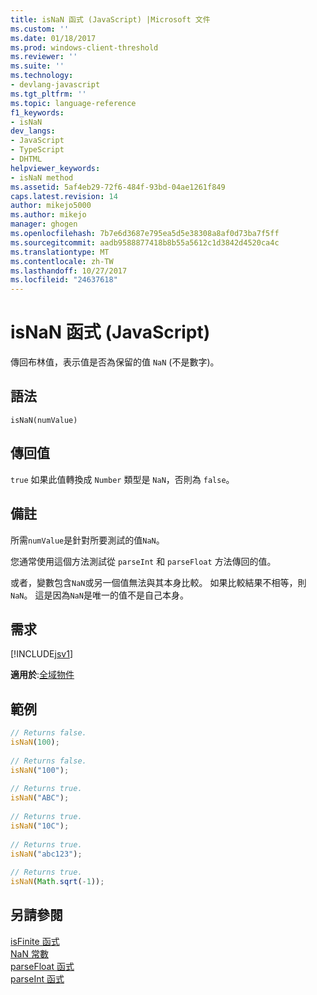 ```yaml
---
title: isNaN 函式 (JavaScript) |Microsoft 文件
ms.custom: ''
ms.date: 01/18/2017
ms.prod: windows-client-threshold
ms.reviewer: ''
ms.suite: ''
ms.technology:
- devlang-javascript
ms.tgt_pltfrm: ''
ms.topic: language-reference
f1_keywords:
- isNaN
dev_langs:
- JavaScript
- TypeScript
- DHTML
helpviewer_keywords:
- isNaN method
ms.assetid: 5af4eb29-72f6-484f-93bd-04ae1261f849
caps.latest.revision: 14
author: mikejo5000
ms.author: mikejo
manager: ghogen
ms.openlocfilehash: 7b7e6d3687e795ea5d5e38308a8af0d73ba7f5ff
ms.sourcegitcommit: aadb9588877418b8b55a5612c1d3842d4520ca4c
ms.translationtype: MT
ms.contentlocale: zh-TW
ms.lasthandoff: 10/27/2017
ms.locfileid: "24637618"
---
```

# <a name="isnan-function-javascript"></a>isNaN 函式 (JavaScript)
傳回布林值，表示值是否為保留的值 `NaN` (不是數字)。  
  
## <a name="syntax"></a>語法  
  
```  
isNaN(numValue)   
```  
  
## <a name="return-value"></a>傳回值  
 `true` 如果此值轉換成 `Number` 類型是 `NaN`，否則為 `false`。  
  
## <a name="remarks"></a>備註  
 所需`numValue`是針對所要測試的值`NaN`。  
  
 您通常使用這個方法測試從 `parseInt` 和 `parseFloat` 方法傳回的值。  
  
 或者，變數包含`NaN`或另一個值無法與其本身比較。 如果比較結果不相等，則`NaN`。 這是因為`NaN`是唯一的值不是自己本身。  
  
## <a name="requirements"></a>需求  
 [!INCLUDE[jsv1](../../javascript/misc/includes/jsv1-md.md)]  
  
 **適用於**:[全域物件](../../javascript/reference/global-object-javascript.md)  
  
## <a name="example"></a>範例  
  
```JavaScript  
// Returns false.  
isNaN(100);  
  
// Returns false.  
isNaN("100");  
  
// Returns true.  
isNaN("ABC");  
  
// Returns true.  
isNaN("10C");  
  
// Returns true.  
isNaN("abc123");  
  
// Returns true.  
isNaN(Math.sqrt(-1));           
```  
  
## <a name="see-also"></a>另請參閱  
 [isFinite 函式](../../javascript/reference/isfinite-function-javascript.md)   
 [NaN 常數](../../javascript/reference/nan-constant-javascript.md)   
 [parseFloat 函式](../../javascript/reference/parsefloat-function-javascript.md)   
 [parseInt 函式](../../javascript/reference/parseint-function-javascript.md)
